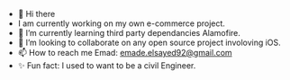 - 👋 Hi there
- I am currently working on my own e-commerce project.
- 🌱 I’m currently learning third party dependancies Alamofire.
- 💞️ I’m looking to collaborate on any open source project involoving iOS.
- 📫 How to reach me Emad: emade.elsayed92@gmail.com
- ✨ Fun fact: I used to want to be a civil Engineer.
